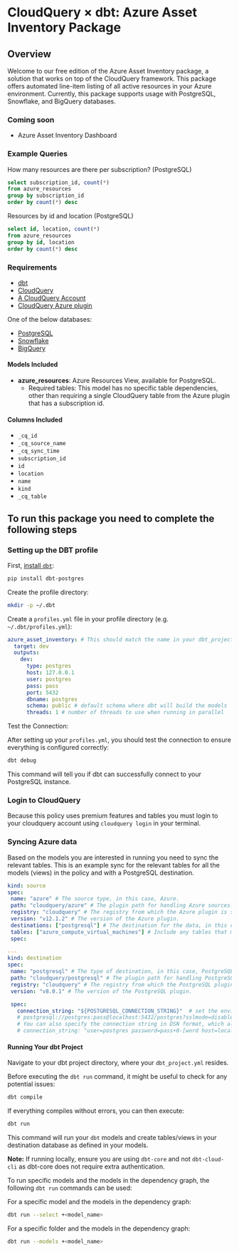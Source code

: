 # CloudQuery &times; dbt: Azure Asset Inventory Package
## Overview

Welcome to our free edition of the Azure Asset Inventory package, a solution that works on top of the CloudQuery framework. This package offers automated line-item listing of all active resources in your Azure environment. Currently, this package supports usage with PostgreSQL, Snowflake, and BigQuery databases. 

### Coming soon
- Azure Asset Inventory Dashboard

### Example Queries

How many resources are there per subscription? (PostgreSQL)

```sql
select subscription_id, count(*)
from azure_resources
group by subscription_id
order by count(*) desc
```

Resources by id and location (PostgreSQL)

```sql
select id, location, count(*)
from azure_resources
group by id, location
order by count(*) desc
```

### Requirements

- [dbt](https://docs.getdbt.com/docs/core/pip-install)
- [CloudQuery](https://www.cloudquery.io/docs/quickstart)
- [A CloudQuery Account](https://www.cloudquery.io/auth/register)
- [CloudQuery Azure plugin](https://hub.cloudquery.io/plugins/source/cloudquery/azure)
 
One of the below databases:

- [PostgreSQL](https://hub.cloudquery.io/plugins/destination/cloudquery/postgresql)
- [Snowflake](https://hub.cloudquery.io/plugins/destination/cloudquery/snowflake)
- [BigQuery](https://hub.cloudquery.io/plugins/destination/cloudquery/bigquery)

#### Models Included

- **azure_resources**: Azure Resources View, available for PostgreSQL.
  - Required tables: This model has no specific table dependencies, other than requiring a single CloudQuery table from the Azure plugin that has a subscription id. 

#### Columns Included

- `_cq_id`
- `_cq_source_name`
- `_cq_sync_time`
- `subscription_id`
- `id`
- `location`
- `name`
- `kind`
- `_cq_table`

## To run this package you need to complete the following steps

### Setting up the DBT profile
First, [install `dbt`](https://docs.getdbt.com/docs/core/pip-install):
```bash
pip install dbt-postgres
```

Create the profile directory:

```bash
mkdir -p ~/.dbt
```

Create a `profiles.yml` file in your profile directory (e.g. `~/.dbt/profiles.yml`):

```yaml
azure_asset_inventory: # This should match the name in your dbt_project.yml
  target: dev
  outputs:
    dev:
      type: postgres
      host: 127.0.0.1
      user: postgres
      pass: pass
      port: 5432
      dbname: postgres
      schema: public # default schema where dbt will build the models
      threads: 1 # number of threads to use when running in parallel
```

Test the Connection:

After setting up your `profiles.yml`, you should test the connection to ensure everything is configured correctly:

```bash
dbt debug
```

This command will tell you if dbt can successfully connect to your PostgreSQL instance.

### Login to CloudQuery
Because this policy uses premium features and tables you must login to your cloudquery account using
`cloudquery login` in your terminal.

### Syncing Azure data
Based on the models you are interested in running you need to sync the relevant tables.
This is an example sync for the relevant tables for all the models (views) in the policy and with a PostgreSQL destination.

 ```yml
kind: source
spec:
  name: "azure" # The source type, in this case, Azure.
  path: "cloudquery/azure" # The plugin path for handling Azure sources.
  registry: "cloudquery" # The registry from which the Azure plugin is sourced.
  version: "v12.1.2" # The version of the Azure plugin.
  destinations: ["postgresql"] # The destination for the data, in this case, PostgreSQL.
  tables: ["azure_compute_virtual_machines"] # Include any tables that meet your requirements, separated by commas
  spec: 

---
kind: destination
spec:
  name: "postgresql" # The type of destination, in this case, PostgreSQL.
  path: "cloudquery/postgresql" # The plugin path for handling PostgreSQL as a destination.
  registry: "cloudquery" # The registry from which the PostgreSQL plugin is sourced.
  version: "v8.0.1" # The version of the PostgreSQL plugin.

  spec:
    connection_string: "${POSTGRESQL_CONNECTION_STRING}"  # set the environment variable in a format like 
    # postgresql://postgres:pass@localhost:5432/postgres?sslmode=disable
    # You can also specify the connection string in DSN format, which allows for special characters in the password:
    # connection_string: "user=postgres password=pass+0-[word host=localhost port=5432 dbname=postgres"

 ```

#### Running Your dbt Project

Navigate to your dbt project directory, where your `dbt_project.yml` resides.

Before executing the `dbt run` command, it might be useful to check for any potential issues:

```bash
dbt compile
```

If everything compiles without errors, you can then execute:

```bash
dbt run
```

This command will run your `dbt` models and create tables/views in your destination database as defined in your models.

**Note:** If running locally, ensure you are using `dbt-core` and not `dbt-cloud-cli` as dbt-core does not require extra authentication.

To run specific models and the models in the dependency graph, the following `dbt run` commands can be used:

For a specific model and the models in the dependency graph:

```bash
dbt run --select +<model_name>
```

For a specific folder and the models in the dependency graph:

```bash
dbt run --models +<model_name>
```

